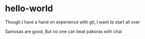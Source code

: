 # hello-world
Though I have a hand on experience with git, I want to start all over

Samosas are good, But no one can beat pakoras with chai
